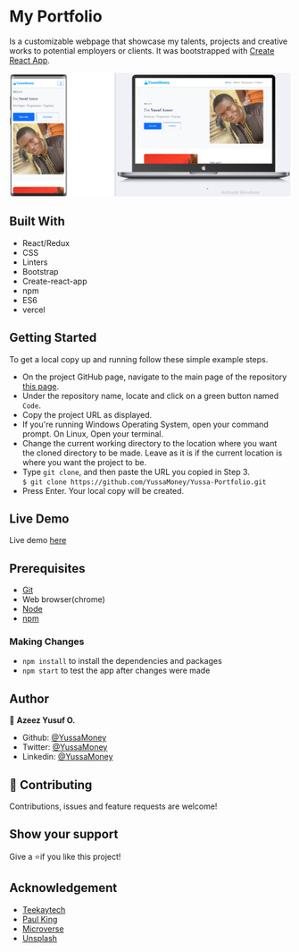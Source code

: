 # My Portfolio

Is a customizable webpage that showcase my talents, projects and creative works to potential employers or clients.
It was bootstrapped with [Create React App](https://github.com/facebook/create-react-app).

![portfolio](./src/images/portfolio.png)

## Built With

- React/Redux
- CSS
- Linters
- Bootstrap
- Create-react-app
- npm
- ES6
- vercel

## Getting Started

To get a local copy up and running follow these simple example steps.

- On the project GitHub page, navigate to the main page of the repository [this page](https://github.com/YussaMoney/Yussa-Portfolio.git).
- Under the repository name, locate and click on a green button named `Code`.
- Copy the project URL as displayed.
- If you're running Windows Operating System, open your command prompt. On Linux, Open your terminal.
- Change the current working directory to the location where you want the cloned directory to be made. Leave as it is if the current location is where you want the project to be.
- Type `git clone`, and then paste the URL you copied in Step 3.<br>
  `$ git clone https://github.com/YussaMoney/Yussa-Portfolio.git`
- Press Enter. Your local copy will be created.

## Live Demo

Live demo [here](https://yussamoneyportfolio.vercel.app)

## Prerequisites

- [Git](https://gist.github.com/derhuerst/1b15ff4652a867391f03)
- Web browser(chrome)
- [Node](https://nodejs.org/en/)
- [npm](https://www.npmjs.com/get-npm)

### Making Changes

- `npm install` to install the dependencies and packages
- `npm start` to test the app after changes were made

## Author

👤 **Azeez Yusuf O.**

- Github: [@YussaMoney](https://github.com/YussaMoney)
- Twitter: [@YussaMoney](https://twitter.com/YussaMoney)
- Linkedin: [@YussaMoney](https://www.linkedin.com/in/yussamoney)

## 🤝 Contributing

Contributions, issues and feature requests are welcome!

## Show your support

Give a ⭐️if you like this project!

## Acknowledgement

- [Teekaytech](https://github.com/Teekaytech)
- [Paul King](https://paulkingportfolio.vercel.app)
- [Microverse](https://github.com/microverseinc/linters-config/tree/master/react-redux)
- [Unsplash](https://unsplash.com/)
